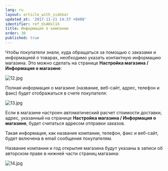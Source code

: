 ```yaml
---
lang: ru
layout: article_with_sidebar
updated_at: '2017-11-21 14:37 +0400'
identifier: ref_dsAHxl1X
title: Информация о компании
order: 30
published: true
---
```

Чтобы покупатели знали, куда обращаться за помощью с заказами и информацией о товарах, необходимо указать контактную информацию магазина. Это можно сделать на странице **Настройка магазина /  Информация о магазине**:

![12.jpg]({{site.baseurl}}/attachments/ref_dsAHxl1X/12.jpg)

Полная информация о магазине (название, веб-сайт, адрес, телефон и факс) будет отображаться в счете покупателя:  

![13.jpg]({{site.baseurl}}/attachments/ref_dsAHxl1X/13.jpg)

Если в магазине настроен автоматический расчет стоимости доставки, адрес, указанный на странице **Настройка магазина / Информация о магазине**, будет считаться адресом отправки заказов. 

Такая информация, как название компании, телефон, факс и веб-сайт, будет включена в email сообщения покупателям.

Название компании и год открытия магазина будут указаны в записи об авторском праве в нижней части страниц магазина:

![14.jpg]({{site.baseurl}}/attachments/ref_dsAHxl1X/14.jpg)

